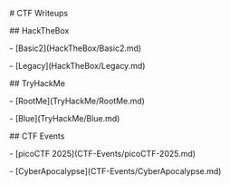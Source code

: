 \# CTF Writeups



\## HackTheBox

\- \[Basic2](HackTheBox/Basic2.md)

\- \[Legacy](HackTheBox/Legacy.md)



\## TryHackMe

\- \[RootMe](TryHackMe/RootMe.md)

\- \[Blue](TryHackMe/Blue.md)



\## CTF Events

\- \[picoCTF 2025](CTF-Events/picoCTF-2025.md)

\- \[CyberApocalypse](CTF-Events/CyberApocalypse.md)

